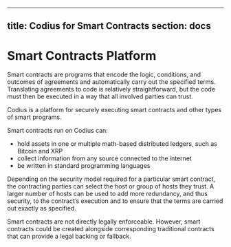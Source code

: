 
---
title: Codius for Smart Contracts
section: docs
---

# Smart Contracts Platform

Smart contracts are programs that encode the logic, conditions, and outcomes of agreements and automatically carry out the specified terms. Translating agreements to code is relatively straightforward, but the code must then be executed in a way that all involved parties can trust.

Codius is a platform for securely executing smart contracts and other types of smart programs.

Smart contracts run on Codius can:
* hold assets in one or multiple math-based distributed ledgers, such as Bitcoin and XRP
* collect information from any source connected to the internet
* be written in standard programming languages

Depending on the security model required for a particular smart contract, the contracting parties can select the host or group of hosts they trust. A larger number of hosts can be used to add more redundancy, and thus security, to the contract’s execution and to ensure that the terms are carried out exactly as specified.

Smart contracts are not directly legally enforceable. However, smart contracts could be created alongside corresponding traditional contracts that can provide a legal backing or fallback.
